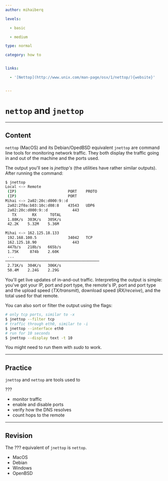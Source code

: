 ```yaml
---
author: mihaiberq

levels:

  - basic

  - medium

type: normal

category: how to


links:

  - '[Nettop](http://www.unix.com/man-page/osx/1/nettop/){website}'


---
```


# `nettop` and `jnettop`

---

## Content

`nettop` (MacOS) and its Debian/OpedBSD equivalent `jnettop` are command line tools for monitoring network traffic. They both display the traffic going in and out of the machine and the ports used.

The output you'll see is _jnettop's_ (the utilities have rather similar outputs). After running the command:

```bash
$ jnettop
Local <-> Remote
 (IP)                       PORT    PROTO
 (IP)                       PORT
Mihai <-> 2a02:20c:d000:9::d
 2a02:2f0a:b03:10c:d08:8    43543   UDP6
 2a02:20c:d000:9::d           443
   TX       RX      TOTAL
 1.88K/s  303K/s   305K/s
 42.2K    5.32M    5.36M

Mihai <-> 162.125.18.133
 192.168.100.5              34042   TCP
 162.125.18.90                443
 447b/s   218b/s   665b/s
 1.75K     874b    2.60K
 ...
──────────────────────────────────────────
 2.71K/s  304K/s   306K/s
 50.4M    2.24G    2.29G
```

You'll get live updates of in-and-out traffic. Interpreting the output is simple: you've got your IP, port and port type, the remote's IP, port and port type and the upload speed (_TX/transmit_), download speed (_RX/receive_), and the total used for that remote.

You can also sort or filter the output using the flags:

```bash
# only tcp ports, similar to -x
$ jnettop --filter tcp
# traffic through eth0, similar to -i
$ jnettop --interface eth0
# run for 10 seconds
$ jnettop --display text -t 10
```

You might need to run them with _sudo_ to work.

---

## Practice

`jnettop` and `nettop` are tools used to

???

- monitor traffic
- enable and disable ports
- verify how the DNS resolves
- count hops to the remote

---

## Revision

The ??? equivalent of `jnettop` is `nettop`.

- MacOS
- Debian
- Windows
- OpenBSD
